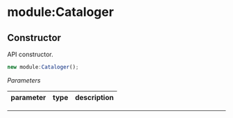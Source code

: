 # module:Cataloger


## Constructor
API constructor.

```js
new module:Cataloger();
```

*Parameters*

parameter | type | description
--------- | ---- | -----------

---




